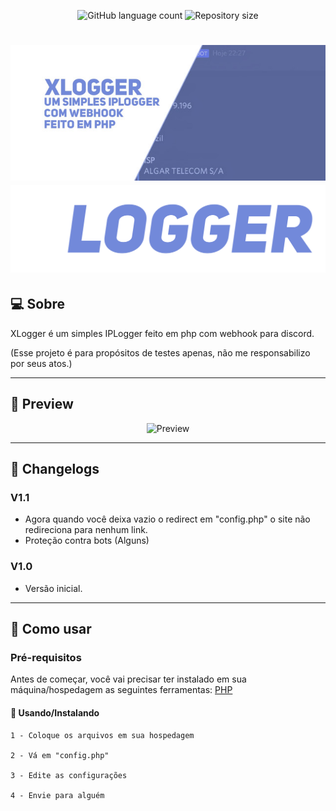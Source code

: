 
<p align="center">
  <img alt="GitHub language count" src="https://img.shields.io/github/languages/count/CT0222/XLogger?color=%2304D361">

  <img alt="Repository size" src="https://img.shields.io/github/repo-size/CT0222/XLogger">
  
 
</p>
<h1 align="center">
    <img alt="Banner" title="Banner" src="https://raw.githubusercontent.com/CT0222/XLogger/main/68747470733a2f2f692e6962622e636f2f4a79484d4c53582f32303231303832332d3233303235372e6a7067206972.jpeg"/>
    <img alt="Logo" title="Logo" src="https://raw.githubusercontent.com/CT0222/XLogger/main/20220131_123802.png"/>
</h1>

## 💻 Sobre

XLogger é um simples IPLogger feito em php com webhook para discord.

(Esse projeto é para propósitos de testes apenas, não me responsabilizo por seus atos.)

---

## 🎨 Preview

<p align="center">
  <img alt="Preview" title="Preview" src="https://i.ibb.co/QnT9Q8h/20210824-110323.jpg" width="200px">
</p>

---

## 📜 Changelogs

### V1.1
- Agora quando você deixa vazio o redirect em "config.php" o site não redireciona para nenhum link.
- Proteção contra bots (Alguns)

### V1.0
- Versão inicial.

---

## 🚀 Como usar

### Pré-requisitos

Antes de começar, você vai precisar ter instalado em sua máquina/hospedagem as seguintes ferramentas:
[PHP](https://php.net)

#### 🎲 Usando/Instalando

```text
1 - Coloque os arquivos em sua hospedagem

2 - Vá em "config.php"

3 - Edite as configurações 

4 - Envie para alguém 
```
